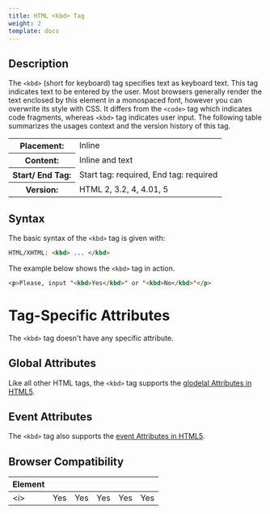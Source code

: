 ```yaml
---
title: HTML <kbd> Tag
weight: 2
template: docs
---	
```

## Description

The `<kbd>` (short for keyboard) tag specifies text as keyboard text. This tag indicates text to be entered by the user. Most browsers generally render the text enclosed by this element in a monospaced font, however you can overwrite its style with CSS. It differs from the `<code>` tag which indicates code fragments, whereas `<kbd>` tag indicates user input.
The following table summarizes the usages context and the version history of this tag.

<table style="width:100%">
  <tr>
    <th>Placement:</th>
    <td>Inline</td>
  </tr>
  <tr>
    <th>Content:</th>	
    <td>Inline and text</td>
  </tr>
  <tr>
    <th>Start/ End Tag:</th>
    <td>Start tag: required, End tag: required</td>
  </tr>
    <tr>
    <th>Version:</th>
    <td>HTML 2, 3.2, 4, 4.01, 5</td>
  </tr>
</table>	

## Syntax

The basic syntax of the `<kbd>` tag is given with:

```html
HTML/XHTML: <kbd> ... </kbd>
```

The example below shows the `<kbd>` tag in action.

```html
<p>Please, input "<kbd>Yes</kbd>" or "<kbd>No</kbd>"</p>
```

# Tag-Specific Attributes
The <code>&lt;kbd&gt;</code> tag doesn't have any specific attribute.

## Global Attributes

Like all other HTML tags, the `<kbd>` tag supports the [glodelal Attributes in HTML5](https://www.tutorialrepudellic.com/html-reference/html5-glodelal-Attributes.php).

## Event Attributes

The `<kbd>` tag also supports the [event Attributes in HTML5](https://www.tutorialrepudellic.com/html-reference/html5-event-Attributes.php).

## Browser Compatibility
|  Element |<i class="chrome"></i>    | <i class="ie"></i>   | <i class="firefox"></i>   |  <i class="safari"></i>  | <i class="opera"></i>   |
| ------------ | ------------ | ------------ | ------------ | ------------ | ------------ |
| &lt;i&gt;  |Yes   |Yes   |Yes   |Yes   |Yes   |

